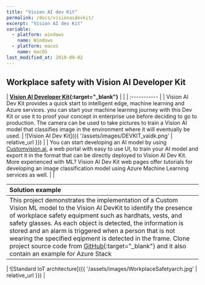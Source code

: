 ```yaml
---
title: "Vision AI dev Kit"
permalink: /docs/visionaidevkit/
excerpt: "Vision AI dev Kit"
variable:
  - platform: windows
    name: Windows
  - platform: macos
    name: macOS
last_modified_at: 2019-09-02
---
```


## Workplace safety with Vision AI Developer Kit

| **[Vision AI Developer Kit](https://www.visionaidevkit.com){:target="_blank"}** |  |
| :----------- |
| Vision AI Dev Kit provides a quick start to intelligent edge, machine learning and Azure services. you can start your machine learning journey with this Dev Kit or use it to proof your concept in enterprise use before deciding to go to production. The camera can be used to take pictures to train a Vision AI model that classifies image in the environment where it will eventually be used. | ![Vision AI Dev Kit]({{ '/assets/images/DEVKIT_vaidk.png' | relative_url }}) | 
| You can start developing an AI model by using <a href="http://Customvision.ai">Customvision.ai</a>, a web portal with easy to use UI, to train your AI model and export it in the format that can be directly deployed to Vision AI Dev Kit. More experienced with ML? Vision AI Dev Kit web pages offer tutorials for developing an image classification model using Azure Machine Learning services as well. |  |

| Solution example |
| :----------- |
| This project demonstrates the implementation of a Custom Vision ML model to the Vision AI DevKit to identify the presence of workplace safety equipment such as hardhats, vests, and safety glasses. As each object is detected, the information is stored and an alarm is triggered when a person that is not wearing the specified eqipment is detected in the frame. Clone project source code from [GitHub](https://github.com/Azure-Samples/azure-intelligent-edge-patterns/tree/master/edge-ai-void-detection){:target="_blank"} and it also contain an example for Azure Stack|

| ![Standard IoT architecture]({{ '/assets/images/WorkplaceSafetyarch.jpg' | relative_url }}) |


<!-- <html><table>
 <tr>
    <td>Sold by</td>
    <td>Arrow</td> 
    <td rowspan="12"><img src="images/DEVKIT_vaidk.png" alt="i"></td>Vision AI Dev Kit</tr>
 <tr>
    <td>Manufacturer</td> 
    <td>Altek</td>
 </tr>
 <tr>
    <td>SoC</td>
    <td><a href="https://www.qualcomm.com/products/qcs603">Qualcomm QCS603</a></td> 
 </tr>
 <tr>
    <td>Operating System</td>
    <td>Yocto Linux</td> 
 </tr>
 <tr>
    <td>Category</td>
    <td>Intelligent Edge Camera</td> 
 </tr>
 <tr>
    <td>Product spec</td>
    <td><a href="https://store.altek.com.tw/qualcomm/product/ai-camera-altek-azure-iot-starter-kit#TECH-NODE">coming soon</a></td> 
 </tr>
 <tr>
    <td>HW Acceleration</td>
    <td>GPU (not optimized), DSP optimized for vision AI inferencing</td> 
 </tr>
 <tr>
    <td>Web page</td>
    <td><a href="http://www.visionaidevkit.com">www.visionaidevkit.com</a></td> 
 </tr>
 <tr>
    <td rowspan="2">Assets and tutorials</td>
    <td><a href="https://azure.github.io/Vision-AI-DevKit-Pages/docs/Tutorial-HOL_Using_the_VisionSample/">Tutorials</a></td> 
 </tr>
 <tr>
    <td><a href="https://github.com/Microsoft/vision-ai-developer-kit">Assets (GitHub)</a></td> 
 </tr>
 <tr>
    <td>Community</td>
    <td><a href="https://techcommunity.microsoft.com/t5/IoT-Devices/bd-p/HardwareEngineering">IoT Device Techcommunity</a></td> 
 </tr>
  <tr>
    <td>Certification</td>
    <td>Azure IoT, <a href="https://catalog.azureiotsolutions.com/details?title=Vision-AI-DevKit-Camera">Link to device catalog</a></td> 
 </tr> -->